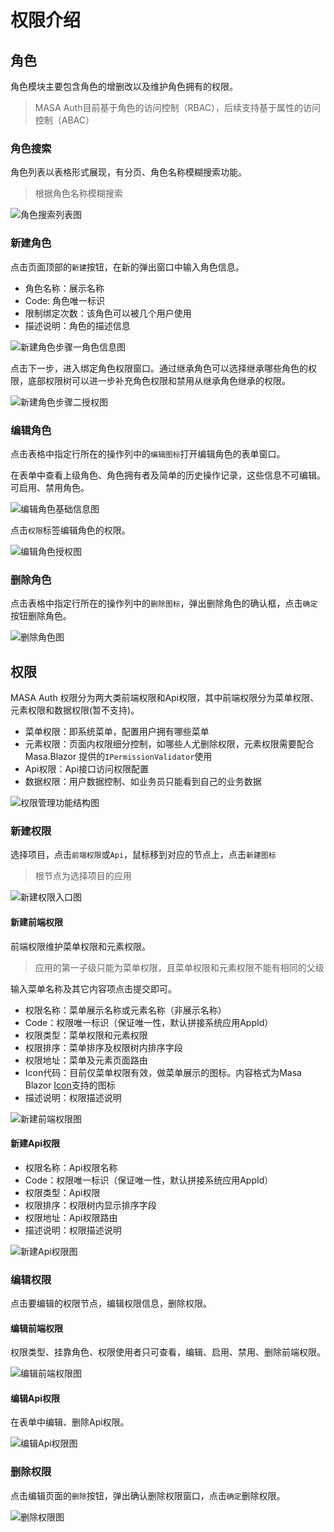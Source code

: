 # 权限介绍

## 角色

角色模块主要包含角色的增删改以及维护角色拥有的权限。

> MASA Auth目前基于角色的访问控制（RBAC），后续支持基于属性的访问控制（ABAC）

### 角色搜索

角色列表以表格形式展现，有分页、角色名称模糊搜索功能。

> 根据角色名称模糊搜索

![角色搜索列表图](https://cdn.masastack.com/stack/doc/auth/use-guide/permision/role-search.png)

### 新建角色

点击页面顶部的`新建`按钮，在新的弹出窗口中输入角色信息。

* 角色名称：展示名称
* Code: 角色唯一标识
* 限制绑定次数：该角色可以被几个用户使用
* 描述说明：角色的描述信息

![新建角色步骤一角色信息图](https://cdn.masastack.com/stack/doc/auth/use-guide/permision/role-add.png)

点击下一步，进入绑定角色权限窗口。通过继承角色可以选择继承哪些角色的权限，底部权限树可以进一步补充角色权限和禁用从继承角色继承的权限。

![新建角色步骤二授权图](https://cdn.masastack.com/stack/doc/auth/use-guide/permision/role-add-2.png)

### 编辑角色

点击表格中指定行所在的操作列中的`编辑图标`打开编辑角色的表单窗口。

在表单中查看上级角色、角色拥有者及简单的历史操作记录，这些信息不可编辑。
可启用、禁用角色。

![编辑角色基础信息图](https://cdn.masastack.com/stack/doc/auth/use-guide/permision/role-edit.png)

点击`权限`标签编辑角色的权限。

![编辑角色授权图](https://cdn.masastack.com/stack/doc/auth/use-guide/permision/role-edit-2.png)

### 删除角色

点击表格中指定行所在的操作列中的`删除图标`，弹出删除角色的确认框，点击`确定`按钮删除角色。

![删除角色图](https://cdn.masastack.com/stack/doc/auth/use-guide/permision/role-delete.png)

## 权限

MASA Auth 权限分为两大类前端权限和Api权限，其中前端权限分为菜单权限、元素权限和数据权限(暂不支持)。

* 菜单权限：即系统菜单，配置用户拥有哪些菜单
* 元素权限：页面内权限细分控制，如哪些人尤删除权限，元素权限需要配合Masa.Blazor 提供的`IPermissionValidator`使用
* Api权限：Api接口访问权限配置
* 数据权限：用户数据控制、如业务员只能看到自己的业务数据

![权限管理功能结构图](https://cdn.masastack.com/stack/doc/auth/use-guide/permision/permision.svg)

### 新建权限

选择项目，点击`前端权限`或`Api`，鼠标移到对应的节点上，点击`新建图标`

> 根节点为选择项目的应用

![新建权限入口图](https://cdn.masastack.com/stack/doc/auth/use-guide/permision/permision-add.png)

#### 新建前端权限

前端权限维护菜单权限和元素权限。

> 应用的第一子级只能为菜单权限，且菜单权限和元素权限不能有相同的父级

输入菜单名称及其它内容项点击提交即可。

* 权限名称：菜单展示名称或元素名称（非展示名称）
* Code：权限唯一标识（保证唯一性，默认拼接系统应用AppId）
* 权限类型：菜单权限和元素权限
* 权限排序：菜单排序及权限树内排序字段
* 权限地址：菜单及元素页面路由
* Icon代码：目前仅菜单权限有效，做菜单展示的图标。内容格式为Masa Blazor [Icon](https://blazor.masastack.com/components/icons)支持的图标
* 描述说明：权限描述说明

![新建前端权限图](https://cdn.masastack.com/stack/doc/auth/use-guide/permision/permision-add-frontend.png)

#### 新建Api权限

* 权限名称：Api权限名称
* Code：权限唯一标识（保证唯一性，默认拼接系统应用AppId）
* 权限类型：Api权限
* 权限排序：权限树内显示排序字段
* 权限地址：Api权限路由
* 描述说明：权限描述说明

![新建Api权限图](https://cdn.masastack.com/stack/doc/auth/use-guide/permision/permision-add-api.png)

### 编辑权限

点击要编辑的权限节点，编辑权限信息，删除权限。

#### 编辑前端权限

权限类型、挂靠角色、权限使用者只可查看，编辑、启用、禁用、删除前端权限。

![编辑前端权限图](https://cdn.masastack.com/stack/doc/auth/use-guide/permision/permision-edit-frontend.png)

#### 编辑Api权限

在表单中编辑、删除Api权限。

![编辑Api权限图](https://cdn.masastack.com/stack/doc/auth/use-guide/permision/permision-edit-api.png)

### 删除权限

点击编辑页面的`删除`按钮，弹出确认删除权限窗口，点击`确定`删除权限。

![删除权限图](https://cdn.masastack.com/stack/doc/auth/use-guide/permision/permision-delete.png)
